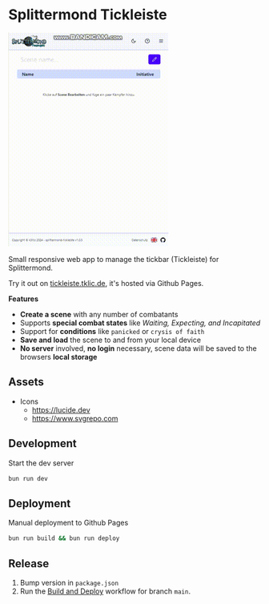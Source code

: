 # Splittermond Tickleiste

![Alt Text](docs/splimoapp.gif)

Small responsive web app to manage the tickbar (Tickleiste) for Splittermond.

Try it out on [tickleiste.tklic.de](tickleiste.tklic.de), it's hosted via Github Pages.

**Features**

- **Create a scene** with any number of combatants
- Supports **special combat states** like _Waiting, Expecting, and Incapitated_
- Support for **conditions** like `panicked` or `crysis of faith`
- **Save and load** the scene to and from your local device
- **No server** involved, **no login** necessary, scene data will be saved to the browsers **local storage**

## Assets

- Icons
  - https://lucide.dev
  - https://www.svgrepo.com

## Development

Start the dev server

```bash
bun run dev
```

## Deployment

Manual deployment to Github Pages

```bash
bun run build && bun run deploy
```

## Release

1. Bump version in `package.json`
2. Run the [Build and Deploy](https://github.com/k3ltis/splittermond-tickleiste/actions/workflows/deployment.yml) workflow for branch `main`.

